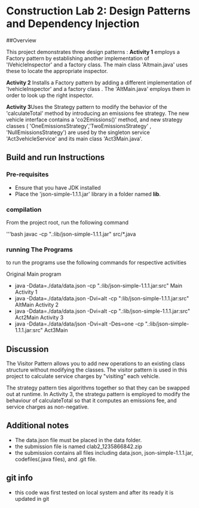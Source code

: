 # Construction Lab 2: Design Patterns and Dependency Injection

##Overview

This project demonstrates three design patterns :
**Activity 1** employs a Factory pattern by establishing another implementation of 'IVehicleInspector' and a factory class. The main class 'Altmain.java' uses these to locate the appropriate inspector.

**Activity 2** Installs a Factory pattern by adding a different implementation of 'IvehicleInspector' and a factory class . The 'AltMain.java' employs them in order to look up the right inspector.

**Activity 3**Uses the Strategy pattern to modify the behavior of the 'calculateTotal' method by introducing an emissions fee strategy. The new vehicle interface contains a 'co2Emissions()' method, and new strategy classes ( 'OneEmissionsStrategy','TwoEmissionsStrategy' , 'NullEmissionsStrategy') are used by the singleton service 'Act3vehicleService'  and its main class 'Act3Main.java'.

## Build and run Instructions ##

### Pre-requisites

- Ensure that you have JDK installed
- Place the 'json-simple-1.1.1.jar' library in a folder named **lib**.

### compilation

From the project root, run the following command

'''bash
javac -cp ".:lib/json-simple-1.1.1.jar" src/*.java

### running The Programs

to run the programs use the following commands for respective activities

Original Main program 
- java -Ddata=./data/data.json -cp ".:lib/json-simple-1.1.1.jar:src" Main
Activity 1
- java -Ddata=./data/data.json -Dvi=alt -cp ":lib/json-simple-1.1.1.jar:src" AltMain
Activity 2
- java -Ddata=./data/data.json -Dvi=alt -cp ".:lib/json-simple-1.1.1.jar:src" Act2Main
Activity 3
- java -Ddata=./data/data/json -Dvi=alt -Des=one -cp ".:lib/json-simple-1.1.1.jar:src" Act3Main


## Discussion

The Visitor Pattern allows you to add new operations to an existing class structure without modifying the classes. The visitor pattern is used in this project to calculate service charges by "visiting" each vehicle.

The strategy pattern ties algorithms together so that they can be swapped out at runtime. In Activity 3, the strategu pattern is employed to modify the behaviour of calculateTotal so that it computes an emissions fee, and service charges as non-negative.

## Additional notes

- The data.json file must be placed in the data folder.
- the submission file is named clab2_1235866842.zip
- the submission contains all files including data.json, json-simple-1.1.1.jar, codefiles(.java files), and .git file.

## git info

- this code was first tested on local system and after its ready it is updated in git




